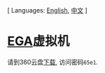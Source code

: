 [ Languages: [English](README.md), [中文](README-zh.md) ]

# [EGA](http://ega.nju.edu.cn)虚拟机

请到360云盘[下载](http://yunpan.cn/cdgr5kyjdnIGZ), 访问密码`65e1`.
